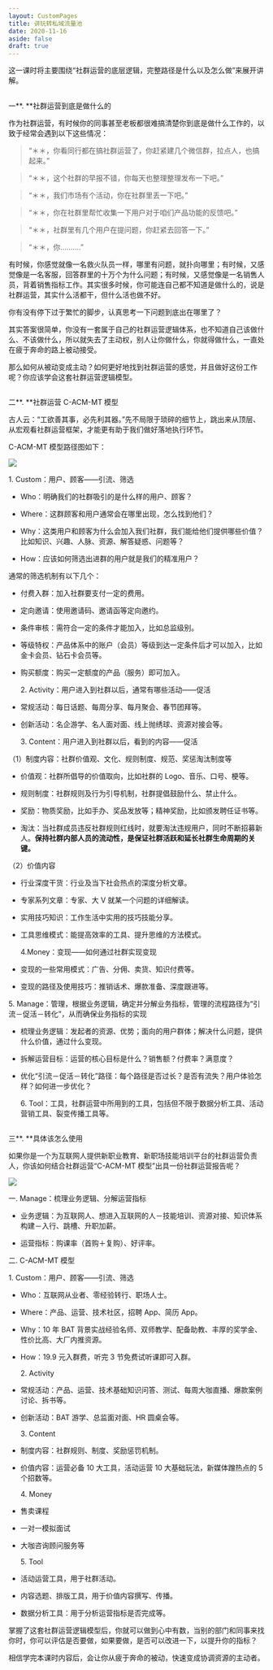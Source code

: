 ```yaml
---
layout: CustomPages
title: 讲玩转私域流量池
date: 2020-11-16
aside: false
draft: true
---
```


这一课时将主要围绕“社群运营的底层逻辑，完整路径是什么以及怎么做”来展开讲解。

##

一**. **社群运营到底是做什么的

作为社群运营，有时候你的同事甚至老板都很难搞清楚你到底是做什么工作的，以致于经常会遇到以下这些情况：

> “＊＊，你看同行都在搞社群运营了，你赶紧建几个微信群，拉点人，也搞起来。”

> “＊＊，这个社群的早报不错，你每天也整理整理发布一下吧。”

> “＊＊，我们市场有个活动，你在社群里丢一下吧。”

> “＊＊，你在社群里帮忙收集一下用户对于咱们产品功能的反馈吧。”

> “＊＊，社群里有几个用户在提问题，你赶紧去回答一下。”

> “＊＊，你……….”

有时候，你感觉就像一名救火队员一样，哪里有问题，就扑向哪里；有时候，又感觉像是一名客服，回答群里的十万个为什么问题；有时候，又感觉像是一名销售人员，背着销售指标工作。其实很多时候，你可能连自己都不知道是做什么的，说是社群运营，其实什么活都干，但什么活也做不好。

你有没有停下过于繁忙的脚步，认真思考一下问题到底出在哪里了？

其实答案很简单，你没有一套属于自己的社群运营逻辑体系，也不知道自己该做什么、不该做什么，所以就失去了主动权，别人让你做什么，你就得做什么，一直处在疲于奔命的路上被动接受。

那么如何从被动变成主动？如何更好地找到社群运营的感觉，并且做好这份工作呢？你应该学会这套社群运营逻辑模型。

##

二**. **社群运营 C\-ACM\-MT 模型

古人云：“工欲善其事，必先利其器。”先不局限于琐碎的细节上，跳出来从顶层、从宏观看社群运营框架，才能更有助于我们做好落地执行环节。

C\-ACM\-MT 模型路径图如下：

![](https://s0.lgstatic.com/i/image3/M01/69/A3/Cgq2xl5TS_KAGw5yAAB4hvTR-2o786.png)

1. Custom：用户、顾客——引流、筛选

- Who：明确我们的社群吸引的是什么样的用户、顾客？

- Where：这群顾客和用户通常会在哪里出现，怎么找到他们？

- Why：这类用户和顾客为什么会加入我们社群，我们能给他们提供哪些价值？比如知识、兴趣、人脉、资源、解答疑惑、问题等？

- How：应该如何筛选出进群的用户就是我们的精准用户？

通常的筛选机制有以下几个：

- 付费入群：加入社群要支付一定的费用。

- 定向邀请：使用邀请码、邀请函等定向邀约。

- 条件审核：需符合一定的条件才能加入，比如总监级别。

- 等级特权：产品体系中的账户（会员）等级到达一定条件后才可以加入，比如金卡会员、钻石卡会员等。

- 购买额度：购买一定额度的产品（服务）即可加入。

  2. Activity：用户进入到社群以后，通常有哪些活动——促活

- 常规活动：每日话题、每周分享、每月聚会、春节团拜等。

- 创新活动：名企游学、名人面对面、线上抛绣球、资源对接会等。

  3. Content：用户进入到社群以后，看到的内容——促活

（1）制度内容：社群价值观、文化、规则制度、规范、奖惩淘汰制度等

- 价值观：社群所倡导的价值取向，比如社群的 Logo、音乐、口号、梗等。

- 规则制度：社群规则及行为引导机制，社群提倡鼓励什么、禁止什么。

- 奖励：物质奖励，比如手办、奖品发放等；精神奖励，比如颁发聘任证书等。

- 淘汰：当社群成员违反社群规则红线时，就要淘汰违规用户，同时不断招募新人。**保持社群内部人员的流动性，是保证社群活跃和延长社群生命周期的关键。**

（2）价值内容

- 行业深度干货：行业及当下社会热点的深度分析文章。

- 专家系列文章：专家、大 V 就某一个问题的详细解读。

- 实用技巧知识：工作生活中实用的技巧技能分享。

- 工具思维模式：能提高效率的工具、提升思维的方法模式。

  4.Money：变现——如何通过社群实现变现

- 变现的一些常用模式：广告、分佣、卖货、知识付费等。

- 变现的路径及使用技巧：推销话术、爆款准备、深度跟进等。

5\. Manage：管理，根据业务逻辑，确定并分解业务指标，管理的流程路径为“引流－促活－转化”，从而确保业务指标的实现

- 梳理业务逻辑：发起者的资源、优势；面向的用户群体；解决什么问题，提供什么价值，通过什么变现。

- 拆解运营目标：运营的核心目标是什么？销售额？付费率？满意度？

- 优化“引流－促活－转化”路径：每个路径是否过长？是否有流失？用户体验怎样？如何进一步优化？

  6. Tool：工具，社群运营中所用到的工具，包括但不限于数据分析工具、活动营销工具、裂变传播工具等。

##

三**. **具体该怎么使用

如果你是一个为互联网人提供新职业教育、新职场技能培训平台的社群运营负责人，你该如何结合社群运营“C\-ACM\-MT 模型”出具一份社群运营报告呢？

![](https://s0.lgstatic.com/i/image3/M01/69/A3/CgpOIF5TS_KAG8P0AAD7DjL06FA249.png)

一. Manage：梳理业务逻辑、分解运营指标

- 业务逻辑：为互联网人、想进入互联网的人－技能培训、资源对接、知识体系构建－入行、跳槽、升职加薪。

- 运营指标：购课率（首购＋复购）、好评率。

二. C\-ACM\-MT 模型

1. Custom：用户、顾客——引流、筛选

- Who：互联网从业者、零经验转行、职场人士。

- Where：产品、运营、技术社区，招聘 App、简历 App。

- Why：10 年 BAT 背景实战经验名师、双师教学、配备助教、丰厚的奖学金、性价比高、大厂内推资源。

- How：19.9 元入群费，听完 3 节免费试听课即可入群。

  2. Activity

- 常规活动：产品、运营、技术基础知识问答、测试、每周大咖直播、爆款案例讨论、拆书等。

- 创新活动：BAT 游学、总监面对面、HR 圆桌会等。

  3. Content

- 制度内容：社群规则、制度、奖励惩罚机制。

- 价值内容：运营必备 10 大工具，活动运营 10 大基础玩法，新媒体蹭热点的 5 个招数等。

  4. Money

- 售卖课程

- 一对一模拟面试

- 大咖咨询顾问服务等

  5. Tool

- 活动运营工具，用于社群活动。

- 内容选题、排版工具，用于价值内容撰写、传播。

- 数据分析工具：用于分析运营指标是否完成等。

掌握了这套社群运营逻辑模型后，你就可以做到心中有数，当别的部门和同事来找你时，你可以评估是否要做，如果要做，是否可以改进一下，以提升你的指标？

相信学完本课时内容后，会让你从疲于奔命的被动，快速变成协调资源的主动者。
